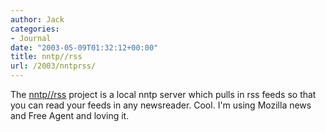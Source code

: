 ```yaml
---
author: Jack
categories:
- Journal
date: "2003-05-09T01:32:12+00:00"
title: nntp//rss
url: /2003/nntprss/
---
```


The [nntp//rss][1] project is a local nntp server which pulls in rss feeds so that you can read your feeds in any newsreader. Cool. I'm using Mozilla news and Free Agent and loving it.

 [1]: http://methodize.org/nntprss